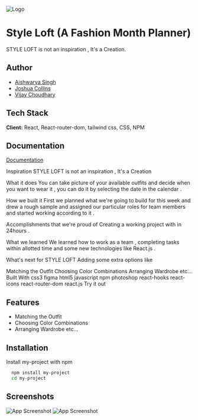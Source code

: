 ![Logo](https://gcdnb.pbrd.co/images/6I8KyFCHGpVk.png)

# Style Loft (A Fashion Month Planner)

STYLE LOFT is not an inspiration , It's a Creation.

## Author

-   [Aishwarya Singh](https://www.github.com/aish12)
-   [Joshua Collins](https://github.com/Joshuapenielcollins)
-   [Vijay Choudhary](https://www.github.com/scriptyvijay)

## Tech Stack

**Client:** React, React-router-dom, tailwind css, CSS, NPM

## Documentation

[Documentation](https://linktodocumentation)

Inspiration
STYLE LOFT is not an inspiration , It's a Creation

What it does
You can take picture of your available outfits and decide when you want to wear it , you can do it by selecting the date in the calendar .

How we built it
First we planned what we're going to build for this week and drew a rough sample and assigned our particular roles for team members and started working according to it .

Accomplishments that we're proud of
Creating a working project with in 24hours .

What we learned
We learned how to work as a team , completing tasks within allotted time and some new technologies like React.js .

What's next for STYLE LOFT
Adding some extra options like

Matching the Outfit
Choosing Color Combinations
Arranging Wardrobe etc...
Built With
css3
figma
html5
javascript
npm
photoshop
react-hooks
react-icons
react-router-dom
react.js
Try it out

## Features

-   Matching the Outfit
-   Choosing Color Combinations
-   Arranging Wardrobe etc...

## Installation

Install my-project with npm

```bash
  npm install my-project
  cd my-project
```

## Screenshots

![App Screenshot](https://gcdnb.pbrd.co/images/6I8KyFCHGpVk.png)
![App Screenshot](https://gcdnb.pbrd.co/images/AF2bC5CaapWx.png)
